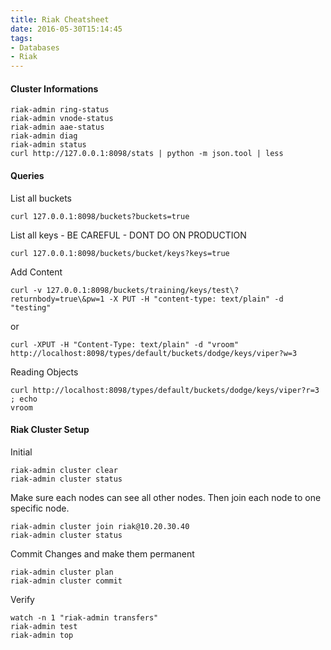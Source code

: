 ```yaml
---
title: Riak Cheatsheet
date: 2016-05-30T15:14:45
tags: 
- Databases
- Riak
---
```


#### Cluster Informations

    riak-admin ring-status
    riak-admin vnode-status
    riak-admin aae-status
    riak-admin diag
    riak-admin status
    curl http://127.0.0.1:8098/stats | python -m json.tool | less

#### Queries

List all buckets

    curl 127.0.0.1:8098/buckets?buckets=true

List all keys - BE CAREFUL - DONT DO ON PRODUCTION

    curl 127.0.0.1:8098/buckets/bucket/keys?keys=true

Add Content

    curl -v 127.0.0.1:8098/buckets/training/keys/test\?returnbody=true\&pw=1 -X PUT -H "content-type: text/plain" -d "testing"

or

    curl -XPUT -H "Content-Type: text/plain" -d "vroom" http://localhost:8098/types/default/buckets/dodge/keys/viper?w=3

Reading Objects

    curl http://localhost:8098/types/default/buckets/dodge/keys/viper?r=3 ; echo
    vroom

#### Riak Cluster Setup

Initial

    riak-admin cluster clear
    riak-admin cluster status

Make sure each nodes can see all other nodes. Then join each node to one
specific node.

    riak-admin cluster join riak@10.20.30.40
    riak-admin cluster status

Commit Changes and make them permanent

    riak-admin cluster plan
    riak-admin cluster commit

Verify

    watch -n 1 "riak-admin transfers"
    riak-admin test
    riak-admin top

